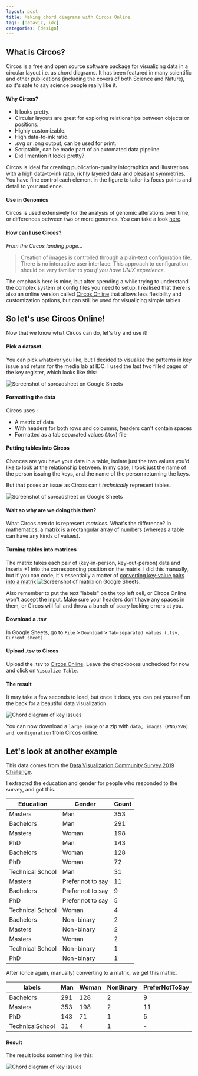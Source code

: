```yaml
---
layout: post
title: Making chord diagrams with Circos Online
tags: [dataviz, idc]
categories: [design]
---
```


## What is Circos?
Circos is a free and open source software package for visualizing data in a circular layout i.e. as chord diagrams. It has been featured in many scientific and other publications (including the covers of both Science and Nature), so it's safe to say science people really like it.

#### Why Circos?
- It looks pretty.
- Circular layouts are great for exploring relationships between objects or positions.
- Highly customizable.
- High data-to-ink ratio.
- .svg or .png output, can be used for print.
- Scriptable, can be made part of an automated data pipeline.
- Did I mention it looks pretty?

Circos is ideal for creating publication-quality infographics and illustrations with a high data-to-ink ratio, richly layered data and pleasant symmetries. You have fine control each element in the figure to tailor its focus points and detail to your audience.

#### Use in Genomics
Circos is used extensively for the analysis of genomic alterations over time, or differences between two or more genomes. You can take a look [here](http://circos.ca/intro/genomic_data/).

#### How can I use Circos?
*From the Circos landing page…*
> Creation of images is controlled through a plain-text configuration file. There is no interactive user interface. This approach to configuration should be very familiar to you *if you have UNIX experience*. 

The emphasis here is mine, but after spending a while trying to understand the complex system of config files you need to setup, I realised that there is also an online version called [Circos Online](http://circos.ca/circos_online) that allows less flexibility and customization options, but can still be used for visualizing simple tables.


## So let's use Circos Online!
Now that we know what Circos can do, let's try and use it!

#### Pick a dataset.
You can pick whatever you like, but I decided to visualize the patterns in key issue and return for the media lab at IDC. I used the last two filled pages of the key register, which looks like this:

![Screenshot of spreadsheet on Google Sheets](https://gyanl.com/blog/assets/key-register.jpeg)

#### Formatting the data
Circos uses :

- A matrix of data
- With headers for both rows and coloumns, headers can't contain spaces
- Formatted as a tab separated values (.tsv) file

#### Putting tables into Circos

Chances are you have your data in a table, isolate just the two values you'd like to look at the relationship between. In my case, I took just the name of the person issuing the keys, and the name of the person returning the keys.

But that poses an issue as Circos can't *technically* represent tables. 

![Screenshot of spreadsheet on Google Sheets](https://gyanl.com/blog/assets/circos-raw-keys.png)


#### Wait so why are we doing this then?
What Circos *can* do is represent *matrices.* What's the difference? In mathematics, a matrix is a rectangular array of numbers (whereas a table can have any kinds of values).

#### Turning tables into matrices
The matrix takes each pair of (key-in-person, key-out-person) data and inserts +1 into the corresponding position on the matrix. I did this manually, but if you can code, it's essentially a matter of [converting key-value pairs into a matrix](https://stackoverflow.com/questions/17173743/create-a-matrix-from-a-list-of-key-value-pairs)
![Screenshot of matrix on Google Sheets](https://gyanl.com/blog/assets/circos-matrix.png).

Also remember to put the text "labels" on the top left cell, or Circos Online won't accept the input. Make sure your headers don't have any spaces in them, or Circos will fail and throw a bunch of scary looking errors at you.

#### Download a .tsv
In Google Sheets, go to ```File``` > ```Download``` > ```Tab-separated values (.tsv, Current sheet)```

#### Upload .tsv to Circos
Upload the .tsv to [Circos Online](http://circos.ca/circos_online). Leave the checkboxes unchecked for now and click on ```Visualize Table```.
 
#### The result
It may take a few seconds to load, but once it does, you can pat yourself on the back for a beautiful data visualization.  

![Chord diagram of key issues](https://gyanl.com/blog/assets/circos-keys.png)

You can now download a ```large image``` or a zip with ```data, images (PNG/SVG) and configuration``` from Circos online. 

## Let's look at another example

This data comes from the [Data Visualization Community Survey 2019 Challenge](https://www.datavisualizationsociety.com/2019-survey-challenge). 

I extracted the education and gender for people who responded to the survey, and got this.

| Education        | Gender            | Count |
|------------------|-------------------|-------|
| Masters          | Man               | 353   |
| Bachelors        | Man               | 291   |
| Masters          | Woman             | 198   |
| PhD              | Man               | 143   |
| Bachelors        | Woman             | 128   |
| PhD              | Woman             | 72    |
| Technical School | Man               | 31    |
| Masters          | Prefer not to say | 11    |
| Bachelors        | Prefer not to say | 9     |
| PhD              | Prefer not to say | 5     |
| Technical School | Woman             | 4     |
| Bachelors        | Non-binary        | 2     |
| Masters          | Non-binary        | 2     |
| Masters          | Woman             | 2     |
| Technical School | Non-binary        | 1     |
| PhD              | Non-binary        | 1     |

After (once again, manually) converting to a matrix, we get this matrix. 

| labels          | Man | Woman | NonBinary | PreferNotToSay |
|-----------------|-----|-------|-----------|----------------|
| Bachelors       | 291 | 128   | 2         | 9              |
| Masters         | 353 | 198   | 2         | 11             |
| PhD             | 143 | 71    | 1         | 5              |
| TechnicalSchool | 31  | 4     | 1         | -              |

#### Result
The result looks something like this: 

![Chord diagram of key issues](https://gyanl.com/blog/assets/circos-education-gender.png)